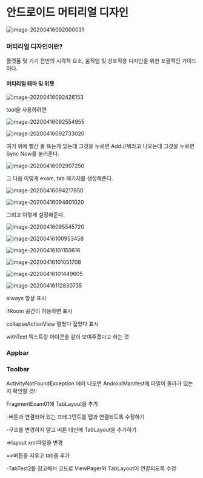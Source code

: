 # 안드로이드 머티리얼 디자인





![image-20200416092000031](C:\Users\student\AppData\Roaming\Typora\typora-user-images\image-20200416092000031.png)

### 머티리얼 디자인이란?

플랫품 및 기기 전반의 시각적 요소, 움직임 및 상호작용 디자인을 위한 포괄적인 가이드이다.

#### 머티리얼 테마 및 위젯







![image-20200416092426153](images/image-20200416092426153.png)

tool을 사용하려면 



![image-20200416092554955](images/image-20200416092554955.png)





![image-20200416092733020](images/image-20200416092733020.png)

여기 위에 빨간 줄 뜨는게 있는데 그것을 누르면 Add://뭐라고 나오는데 그것을 누르면 Sync Now를 눌러준다.

![image-20200416092907250](images/image-20200416092907250.png)

그 다음 이렇게 exam, tab 패키지를 생성해준다.





![image-20200416094217850](images/image-20200416094217850.png)



![image-20200416094601020](images/image-20200416094601020.png)

그리고 이렇게 설정해준다.



![image-20200416095545720](images/image-20200416095545720.png)





![image-20200416100953458](images/image-20200416100953458.png)



![image-20200416101150616](images/image-20200416101150616.png)



![image-20200416101051708](images/image-20200416101051708.png)





![image-20200416101449605](images/image-20200416101449605.png)





![image-20200416112830735](images/image-20200416112830735.png)



always 항상 표시



ifRoom 공간이 허용하면 표시

collapseActionView 펼쳤다 접었다 표시

withText 텍스트랑 아이콘을 같이 보여주겠다고 하는 것

### Appbar



### Toolbar



ActivityNotFoundException 에러 나오면 AndroidManifest에 파일이 올라가 있는지 확인할 것!!

FragmentExam01에 TabLayout을 추가

-버튼과 연결되어 있는 프레그먼트를 탭과 연결되도록 수정하기

-구조를 변경하지 말고 버튼 대신에 TabLayout을 추가하기

=>layout xml파일을 변경

=>버튼을 지우고 tab을 추가

-TabTest2를 참고해서 코드로 ViewPager와 TabLayout이 연결되도록 수정





